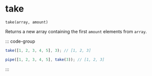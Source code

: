 # take

`take(array, amount)`

Returns a new array containing the first `amount` elements from `array`.

::: code-group

```ts [data-first]
take([1, 2, 3, 4, 5], 3); // [1, 2, 3]
```

```ts [data-last]
pipe([1, 2, 3, 4, 5], take(3)); // [1, 2, 3]
```

:::
